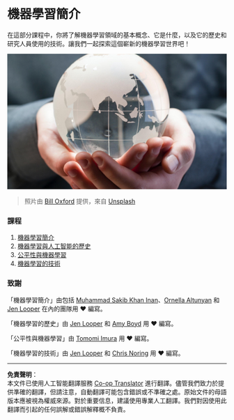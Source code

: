 <!--
CO_OP_TRANSLATOR_METADATA:
{
  "original_hash": "cf8ecc83f28e5b98051d2179eca08e08",
  "translation_date": "2025-09-03T17:34:47+00:00",
  "source_file": "1-Introduction/README.md",
  "language_code": "hk"
}
-->
# 機器學習簡介

在這部分課程中，你將了解機器學習領域的基本概念、它是什麼，以及它的歷史和研究人員使用的技術。讓我們一起探索這個嶄新的機器學習世界吧！

![globe](../../../translated_images/globe.59f26379ceb40428672b4d9a568044618a2bf6292ecd53a5c481b90e3fa805eb.hk.jpg)  
> 照片由 <a href="https://unsplash.com/@bill_oxford?utm_source=unsplash&utm_medium=referral&utm_content=creditCopyText">Bill Oxford</a> 提供，來自 <a href="https://unsplash.com/s/photos/globe?utm_source=unsplash&utm_medium=referral&utm_content=creditCopyText">Unsplash</a>

### 課程

1. [機器學習簡介](1-intro-to-ML/README.md)  
1. [機器學習與人工智能的歷史](2-history-of-ML/README.md)  
1. [公平性與機器學習](3-fairness/README.md)  
1. [機器學習的技術](4-techniques-of-ML/README.md)  

### 致謝

「機器學習簡介」由包括 [Muhammad Sakib Khan Inan](https://twitter.com/Sakibinan)、[Ornella Altunyan](https://twitter.com/ornelladotcom) 和 [Jen Looper](https://twitter.com/jenlooper) 在內的團隊用 ♥️ 編寫。  

「機器學習的歷史」由 [Jen Looper](https://twitter.com/jenlooper) 和 [Amy Boyd](https://twitter.com/AmyKateNicho) 用 ♥️ 編寫。  

「公平性與機器學習」由 [Tomomi Imura](https://twitter.com/girliemac) 用 ♥️ 編寫。  

「機器學習的技術」由 [Jen Looper](https://twitter.com/jenlooper) 和 [Chris Noring](https://twitter.com/softchris) 用 ♥️ 編寫。  

---

**免責聲明**：  
本文件已使用人工智能翻譯服務 [Co-op Translator](https://github.com/Azure/co-op-translator) 進行翻譯。儘管我們致力於提供準確的翻譯，但請注意，自動翻譯可能包含錯誤或不準確之處。原始文件的母語版本應被視為權威來源。對於重要信息，建議使用專業人工翻譯。我們對因使用此翻譯而引起的任何誤解或錯誤解釋概不負責。
